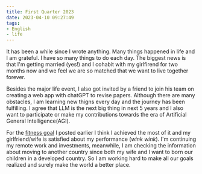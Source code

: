 ```yaml
---
title: First Quarter 2023
date: 2023-04-10 09:27:49
tags: 
- English
- life
---
```


It has been a while since I wrote anything. Many things happened in life and I am grateful. I have so many things to do each day. The biggest news is that I'm getting married (yes!) and I cohabit with my girlfirend for two months now and we feel we are so matched that we want to live together forever.

Besides the major life event, I also got invited by a friend to join his team on creating a web app with chatGPT to revise papers. Although there are many obstacles, I am learning new thigns every day and the journey has been fulfilling. I agree that LLM is the next big thing in next 5 years and I also want to participate or make my contributions towards the era of Artificial General Intelligence(AGI).

For the [fitness goal](./fitness-goal-2023.md) I posted earlier I think I achieved the most of it and my girlfriend/wife is satisfied about my performance (*wink wink*). I'm continuing my remote work and investments, meanwhile, I am checking the information about moving to another country since both my wife and I want to born our children in a developed country. So I am working hard to make all our goals realized and surely make the world a better place. 